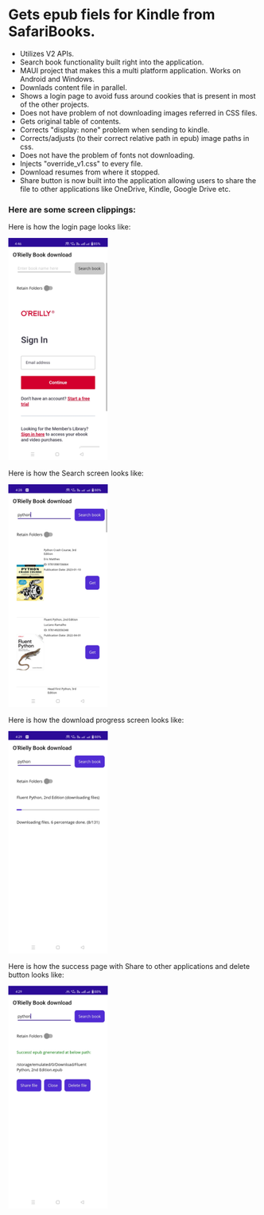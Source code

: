 # Gets epub fiels for Kindle from SafariBooks.
- Utilizes V2 APIs.
- Search book functionality built right into the application.
- MAUI project that makes this a multi platform application. Works on Android and Windows.
- Downlads content file in parallel. 
- Shows a login page to avoid fuss around cookies that is present in most of the other projects.
- Does not have problem of not downloading images referred in CSS files.
- Gets original table of contents.
- Corrects "display: none" problem when sending to kindle.
- Corrects/adjusts (to their correct relative path in epub) image paths in css.
- Does not have the problem of fonts not downloading.
- Injects "override_v1.css" to every file.
- Download resumes from where it stopped.
- Share button is now built into the application allowing users to share the file to other applications like OneDrive, Kindle, Google Drive etc. 

### Here are some screen clippings: 

Here is how the login page looks like:

<img src="./Login_page.jpg" alt="Login Page" width="200">

Here is how the Search screen looks like: 

<img src="./Search_screen.jpg" alt="Search Screen" width="200">

Here is how the download progress screen looks like: 

<img src="./Dwonload_progress.jpg" alt="Dwonlaod Progress Screen" width="200">

Here is how the success page with Share to other applications and delete button looks like: 

<img src="./Share_success.jpg" alt="Dwonlaod Progress Screen" width="200">



